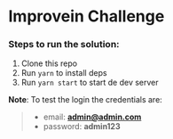 # Improvein Challenge

### Steps to run the solution:
1. Clone this repo
2. Run ```yarn``` to install deps
3. Run ```yarn start``` to start de dev server

**Note**: To test the login the credentials are:
  > - email: **admin@admin.com**
  > - password: **admin123**
